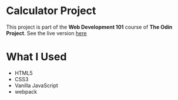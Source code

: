 # Calculator Project

This project is part of the **Web Development 101** course of **The Odin Project**. See the live version [here](https://azriellep.github.io/calculator/)

# What I Used
- HTML5
- CSS3
- Vanilla JavaScript
- webpack

